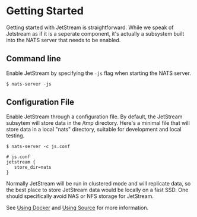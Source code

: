 # Getting Started

Getting started with JetStream is straightforward. While we speak of Jetstream as if it is a seperate component, it's actually a subsystem built into the NATS server that needs to be enabled.

## Command line

Enable JetStream by specifying the `-js` flag when starting the NATS server.

`$ nats-server -js`

## Configuration File

Enable JetStream through a configuration file. By default, the JetStream subsytem will store data in the /tmp directory. Here's a minimal file that will store data in a local "nats" directory, suitable for development and local testing.

`$ nats-server -c js.conf`

```text
# js.conf
jetstream {
   store_dir=nats
}
```

Normally JetStream will be run in clustered mode and will replicate data, so the best place to store JetStream data would be locally on a fast SSD. One should specifically avoid NAS or NFS storage for JetStream.

See [Using Docker](using_docker.md) and [Using Source](using_source.md) for more information.


